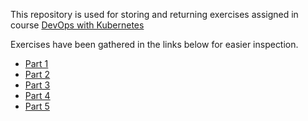 This repository is used for storing and returning exercises assigned in course [DevOps with Kubernetes](https://devopswithkubernetes.com/)


Exercises have been gathered in the links below for easier inspection. 

 - [Part 1](https://github.com/ConstantKrieg/DevOpsWithKubernetes-solutions/blob/master/exercises/part1-exercises.md)
 - [Part 2](https://github.com/ConstantKrieg/DevOpsWithKubernetes-solutions/blob/master/exercises/part2-exercises.md)
 - [Part 3](https://github.com/ConstantKrieg/DevOpsWithKubernetes-solutions/blob/master/exercises/part3-exercises.md)
 - [Part 4](https://github.com/ConstantKrieg/DevOpsWithKubernetes-solutions/blob/master/exercises/part4-exercises.md)
- [Part 5](https://github.com/ConstantKrieg/DevOpsWithKubernetes-solutions/blob/master/exercises/part5-exercises.md)
